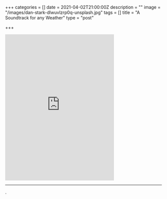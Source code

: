 +++
categories = []
date = 2021-04-02T21:00:00Z
description = ""
image = "/images/dan-stark-dlwuvlzrp0q-unsplash.jpg"
tags = []
title = "A Soundtrack for any Weather"
type = "post"

+++
<iframe style="border: 0; width: 350px; height: 470px;" src="https://bandcamp.com/EmbeddedPlayer/album=4119161987/size=large/bgcol=ffffff/linkcol=0687f5/tracklist=false/track=1214769587/transparent=true/" seamless><a href="https://dreamlin.bandcamp.com/album/let-me-know">Let Me Know by Dreamlin</a></iframe>
<hr>
.